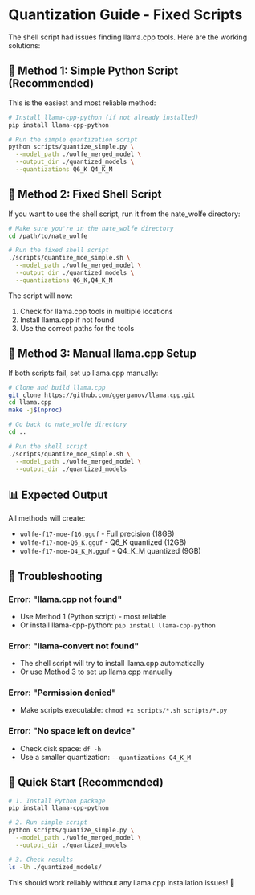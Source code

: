 # Quantization Guide - Fixed Scripts

The shell script had issues finding llama.cpp tools. Here are the working solutions:

## 🚀 **Method 1: Simple Python Script (Recommended)**

This is the easiest and most reliable method:

```bash
# Install llama-cpp-python (if not already installed)
pip install llama-cpp-python

# Run the simple quantization script
python scripts/quantize_simple.py \
  --model_path ./wolfe_merged_model \
  --output_dir ./quantized_models \
  --quantizations Q6_K Q4_K_M
```

## 🔧 **Method 2: Fixed Shell Script**

If you want to use the shell script, run it from the nate_wolfe directory:

```bash
# Make sure you're in the nate_wolfe directory
cd /path/to/nate_wolfe

# Run the fixed shell script
./scripts/quantize_moe_simple.sh \
  --model_path ./wolfe_merged_model \
  --output_dir ./quantized_models \
  --quantizations Q6_K,Q4_K_M
```

The script will now:
1. Check for llama.cpp tools in multiple locations
2. Install llama.cpp if not found
3. Use the correct paths for the tools

## 🐛 **Method 3: Manual llama.cpp Setup**

If both scripts fail, set up llama.cpp manually:

```bash
# Clone and build llama.cpp
git clone https://github.com/ggerganov/llama.cpp.git
cd llama.cpp
make -j$(nproc)

# Go back to nate_wolfe directory
cd ..

# Run the shell script
./scripts/quantize_moe_simple.sh \
  --model_path ./wolfe_merged_model \
  --output_dir ./quantized_models
```

## 📊 **Expected Output**

All methods will create:
- `wolfe-f17-moe-f16.gguf` - Full precision (18GB)
- `wolfe-f17-moe-Q6_K.gguf` - Q6_K quantized (12GB)
- `wolfe-f17-moe-Q4_K_M.gguf` - Q4_K_M quantized (9GB)

## 🚨 **Troubleshooting**

### Error: "llama.cpp not found"
- Use Method 1 (Python script) - most reliable
- Or install llama-cpp-python: `pip install llama-cpp-python`

### Error: "llama-convert not found"
- The shell script will try to install llama.cpp automatically
- Or use Method 3 to set up llama.cpp manually

### Error: "Permission denied"
- Make scripts executable: `chmod +x scripts/*.sh scripts/*.py`

### Error: "No space left on device"
- Check disk space: `df -h`
- Use a smaller quantization: `--quantizations Q4_K_M`

## 🎯 **Quick Start (Recommended)**

```bash
# 1. Install Python package
pip install llama-cpp-python

# 2. Run simple script
python scripts/quantize_simple.py \
  --model_path ./wolfe_merged_model \
  --output_dir ./quantized_models

# 3. Check results
ls -lh ./quantized_models/
```

This should work reliably without any llama.cpp installation issues! 🚀